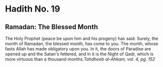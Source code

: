 Hadith No. 19
=============

Ramadan: The Blessed Month
--------------------------

The Holy Prophet (peace be upon him and his progeny) has said: Surely,
the month of Ramadan, the blessed month, has come to you. The month,
whose fasts Allah has made obligatory upon you. In it, the doors of
Paradise are opened up and the Satan's fettered, and in it is the Night
of Qadr, which is more virtuous than a thousand months.*Tahdheeb
al-Ahkam, vol. 4, pg. 152*


